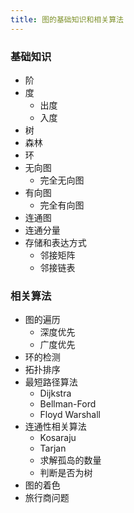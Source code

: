 ```yaml
---
title: 图的基础知识和相关算法
---
```


### 基础知识
- 阶
- 度
    - 出度
    - 入度
- 树
- 森林
- 环
- 无向图
    - 完全无向图
- 有向图
    - 完全有向图
- 连通图
- 连通分量
- 存储和表达方式
    - 邻接矩阵
    - 邻接链表
    
### 相关算法
- 图的遍历
    - 深度优先
    - 广度优先
- 环的检测
- 拓扑排序
- 最短路径算法
    - Dijkstra
    - Bellman-Ford
    - Floyd Warshall
- 连通性相关算法
    - Kosaraju
    - Tarjan 
    - 求解孤岛的数量
    - 判断是否为树
- 图的着色
- 旅行商问题